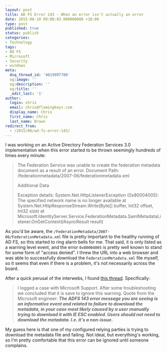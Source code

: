 ```yaml
---
layout: post
title: AD FS Error 143 - When an error isn't actually an error
date: 2015-08-10 09:00:03.000000000 +10:00
type: post
published: true
status: publish
categories:
- Technology
tags:
- AD FS
- Microsoft
- Security
- windows
meta:
  dsq_thread_id: '4019997708'
  og:image: ''
  og:description: ''
  og:title: ''
  _edit_last: '1'
author:
  login: chris
  email: chris@flamingkeys.com
  display_name: Chris
  first_name: Chris
  last_name: Brown
redirect_from:
  - /2015/08/ad-fs-error-143/
---
```

I was working on an Active Directory Federation Services 3.0 implementation when this error started to be thrown seemingly hundreds of times every minute:

> The Federation Service was unable to create the federation metadata document as a result of an error. 
> Document Path: /federationmetadata/2007-06/federationmetadata.xml 
> 
> Additional Data 
> 
> Exception details: 
> System.Net.HttpListenerException (0x80004005): The specified network name is no longer available
>    at System.Net.HttpResponseStream.Write(Byte[] buffer, Int32 offset, Int32 size)
>    at Microsoft.IdentityServer.Service.FederationMetadata.SamlMetadataListener.OnGetContext(IAsyncResult result)

As you'd be aware, the `/FederationMetadata/2007-06/FederationMetadata.xml` file is pretty important to the healthy running of AD FS, so this started to ring alarm bells for me. That said, it is only listed as a warning level event, and the error `0x80004005` is pretty well known to stand for some form of "access denied". I threw the URL into a web browser and was able to successfully download the `FederationMetadata.xml` file myself, so it seems that even if there is a problem, it's not necessarily across the board.

After a quick perusal of the interwebs, I found [this thread](https://social.msdn.microsoft.com/Forums/vstudio/en-US/4f03ed44-f151-4683-813c-87d24d2178f1/ad-fs-20-event-id-143-and-248?forum=Geneva). Specifically:

> I logged a case with Microsoft Support. After some troubleshooting we concluded that it is save to ignore this warning. Quote from the Microsoft engineer:
> ***The ADFS 143 error message you are seeing is an informative event and related to failure to download the metadata, in your case most likely caused by a user manually trying to download it with IE ESC enabled.  Users should not need to download the metadata.
> I.e. it's a non-issue.***

My guess here is that one of my configured relying parties is trying to download the metadata file and failing. Not ideal, but everything's working, so I'm pretty comfortable that this error can be ignored until someone complains.
